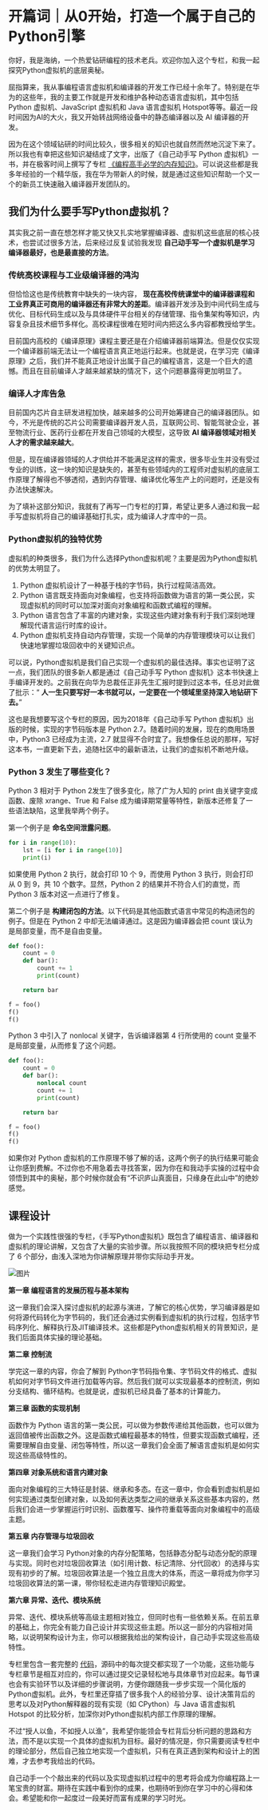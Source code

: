 # 开篇词｜从0开始，打造一个属于自己的Python引擎
你好，我是海纳，一个热爱钻研编程的技术老兵。欢迎你加入这个专栏，和我一起探究Python虚拟机的底层奥秘。

屈指算来，我从事编程语言虚拟机和编译器的开发工作已经十余年了。特别是在华为的这些年，我的主要工作就是开发和维护各种动态语言虚拟机，其中包括Python 虚拟机、JavaScript 虚拟机和 Java 语言虚拟机 Hotspot等等。最近一段时间因为AI的大火，我又开始转战网络设备中的静态编译器以及 AI 编译器的开发。

因为在这个领域钻研的时间比较久，很多相关的知识也就自然而然地沉淀下来了。所以我也有幸把这些知识凝结成了文字，出版了《自己动手写 Python 虚拟机》一书，并在极客时间上撰写了专栏 [《编程高手必学的内存知识》](https://time.geekbang.org/column/intro/100094901?utm_campaign=geektime_search&utm_content=geektime_search&utm_medium=geektime_search&utm_source=geektime_search&utm_term=geektime_search&tab=catalog)。可以说这些都是我多年经验的一个精华版，我在华为带新人的时候，就是通过这些知识帮助一个又一个的新员工快速融入编译器开发团队的。

## 我们为什么要手写Python虚拟机？

其实我之前一直在想怎样才能又快又扎实地掌握编译器、虚拟机这些底层的核心技术，也尝试过很多方法，后来经过反复试验我发现 **自己动手写一个虚拟机是学习编译器最好，也是最直接的方法**。

### 传统高校课程与工业级编译器的鸿沟

但恰恰这也是传统教育中缺失的一块内容， **现在高校传统课堂中的编译器课程和工业界真正可商用的编译器还有非常大的差距**。编译器开发涉及到中间代码生成与优化、目标代码生成以及与具体硬件平台相关的存储管理、指令集架构等知识，内容复杂且技术细节多样化。高校课程很难在短时间内把这么多内容都教授给学生。

目前国内高校的《编译原理》课程主要还是在介绍编译器前端算法。但是仅仅实现一个编译器前端无法让一个编程语言真正地运行起来。也就是说，在学习完《编译原理》之后，我们并不能真正地设计出属于自己的编程语言，这是一个巨大的遗憾。而且在目前编译人才越来越紧缺的情况下，这个问题暴露得更加明显了。

### 编译人才库告急

目前国内芯片自主研发进程加快，越来越多的公司开始筹建自己的编译器团队。如今，不光是传统的芯片公司需要编译器开发人员，互联网公司、智能驾驶企业，甚至物流行业、医药行业都在开发自己领域的大模型，这导致 **AI 编译器领域对相关人才的需求越来越大**。

但是，现在编译器领域的人才供给并不能满足这样的需求，很多毕业生并没有受过专业的训练，这一块的知识是缺失的，甚至有些领域内的工程师对虚拟机的底层工作原理了解得也不够透彻，遇到内存管理、编译优化等生产上的问题时，还是没有办法快速解决。

为了填补这部分知识，我就有了再写一门专栏的打算，希望让更多人通过和我一起手写虚拟机将自己的编译基础打扎实，成为编译人才库中的一员。

### Python虚拟机的独特优势

虚拟机的种类很多，我们为什么选择Python虚拟机呢？主要是因为Python虚拟机的优势太明显了。

1. Python 虚拟机设计了一种基于栈的字节码，执行过程简洁高效。
2. Python 语言既支持面向对象编程，也支持将函数做为语言的第一类公民，实现虚拟机的同时可以加深对面向对象编程和函数式编程的理解。
3. Python 语言包含了丰富的内建对象，实现这些内建对象有利于我们深刻地理解现代语言运行时库的设计。
4. Python 虚拟机支持自动内存管理，实现一个简单的内存管理模块可以让我们快速地掌握垃圾回收中的关键知识点。

可以说，Python虚拟机是我们自己实现一个虚拟机的最佳选择。事实也证明了这一点，我们团队的很多新人都是通过《自己动手写 Python 虚拟机》这本书快速上手编译开发的。之前我在向华为总裁任正非先生汇报时提到过这本书，任总对此做了批示：“ **人一生只要写好一本书就可以，一定要在一个领域里坚持深入地钻研下去。**”

这也是我想要写这个专栏的原因，因为2018年《自己动手写 Python 虚拟机》出版的时候，实现的字节码版本是 Python 2.7。随着时间的发展，现在的商用场景中，Python3 已经成为主流，2.7 就显得不合时宜了。我想像任总说的那样，写好这本书，一直更新下去，追随社区中的最新语法，让我们的虚拟机不断地升级。

### Python 3 发生了哪些变化？

Python 3 相对于 Python 2发生了很多变化，除了广为人知的 print 由关键字变成函数、废除 xrange、True 和 False 成为编译期常量等特性，新版本还修复了一些语法缺陷，这里我举两个例子。

第一个例子是 **命名空间泄露问题**。

```python
for i in range(10):
    lst = [i for i in range(10)]
    print(i)

```

如果使用 Python 2 执行，就会打印 10 个 9，而使用 Python 3 执行，则会打印从 0 到 9，共 10 个数字。显然，Python 2 的结果并不符合人们的直觉，而 Python 3 版本对这一点进行了修复。

第二个例子是 **构建闭包的方法**。以下代码是其他函数式语言中常见的构造闭包的例子。但是在 Python 2 中却无法编译通过。这是因为编译器会把 count 误认为是局部变量，而不是自由变量。

```python
def foo():
    count = 0
    def bar():
        count += 1
        print(count)

    return bar

f = foo()
f()
f()

```

Python 3 中引入了 nonlocal 关键字，告诉编译器第 4 行所使用的 count 变量不是局部变量，从而修复了这个问题。

```python
def foo():
    count = 0
    def bar():
        nonlocal count
        count += 1
        print(count)

    return bar

f = foo()
f()
f()

```

如果你对 Python 虚拟机的工作原理不够了解的话，这两个例子的执行结果可能会让你感到费解。不过你也不用急着去寻找答案，因为你在和我动手实操的过程中会领悟到其中的奥秘，那个时候你就会有“不识庐山真面目，只缘身在此山中”的绝妙感觉。

## 课程设计

做为一个实践性很强的专栏，《手写Python虚拟机》既包含了编程语言、编译器和虚拟机的理论讲解，又包含了大量的实验步骤。所以我按照不同的模块把专栏分成了 6 个部分，由浅入深地为你讲解原理并带你实际动手开发。

![图片](images/771898/2c9600efe3e6fc7yy2877441afa26fbf.png)

**第一章 编程语言的发展历程与基本架构**

这一章我们会深入探讨虚拟机的起源与演进，了解它的核心优势，学习编译器是如何将源代码转化为字节码的，我们还会通过实例看到虚拟机的执行过程，包括字节码序列化、解释执行及JIT编译技术。这些都是Python虚拟机相关的背景知识，是我们后面具体实操的理论基础。

**第二章 控制流**

学完这一章的内容，你会了解到 Python字节码指令集、字节码文件的格式、虚拟机如何对字节码文件进行加载等内容。然后我们就可以实现最基本的控制流，例如分支结构、循环结构。也就是说，虚拟机已经具备了基本的计算能力。

**第三章 函数的实现机制**

函数作为 Python 语言的第一类公民，可以做为参数传递给其他函数，也可以做为返回值被传出函数之外。这是函数式编程最基本的特性，但要实现函数式编程，还需要理解自由变量、闭包等特性，所以这一章我们会全面了解语言虚拟机是如何实现这些高级特性的。

**第四章 对象系统和语言内建对象**

面向对象编程的三大特征是封装、继承和多态。在这一章中，你会看到虚拟机是如何实现通过类型创建对象，以及如何表达类型之间的继承关系这些基本内容的，然后我们会进一步掌握运行时识别、函数覆写、操作符重载等面向对象编程中的高级主题。

**第五章 内存管理与垃圾回收**

这一章我们会学习 Python对象的内存分配策略，包括静态分配与动态分配的原理与实现。同时也对垃圾回收算法（如引用计数、标记清除、分代回收）的选择与实现有初步的了解。垃圾回收算法是一个独立且庞大的体系，而这一章将成为你学习垃圾回收算法的第一课，带你轻松走进内存管理知识殿堂。

**第六章 异常、迭代、模块系统**

异常、迭代、模块系统等高级主题相对独立，但同时也有一些依赖关系。在前五章的基础上，你完全有能力自己设计并实现这些主题。所以这一部分的内容相对简略，以说明架构设计为主，你可以根据我给出的架构设计，自己动手实现这些高级特性。

专栏里包含一套完整的 [代码](https://gitee.com/hinus/pythonvm/tree/geektime/)，源码中的每次提交都实现了一个功能，这些功能与专栏章节是相互对应的，你可以通过提交记录轻松地与具体章节对应起来。每节课也会有实验环节以及详细的步骤说明，方便你跟随我一步步实现一个简化版的Python虚拟机。此外，专栏里还穿插了很多我个人的经验分享、设计决策背后的思考以及对Python解释器的现有实现（如 CPython）与 Java 语言虚拟机 Hotspot 的比较分析，加深你对Python虚拟机内部工作原理的理解。

不过“授人以鱼，不如授人以渔”，我希望你能领会专栏背后分析问题的思路和方法，而不是以实现一个具体的虚拟机为目标。最好的情况是，你只需要阅读专栏中的理论部分，然后自己独立地实现一个虚拟机，只有在真正遇到架构和设计上的困难，才去参考我给出的代码。

自己动手一个个敲出来的代码以及实现虚拟机过程中的思考将会成为你编程路上一笔宝贵的财富。期待在实践中看到你的成果，也期待听到你在学习中的心得和体会。希望能和你一起度过一段美好而富有成果的学习时光。